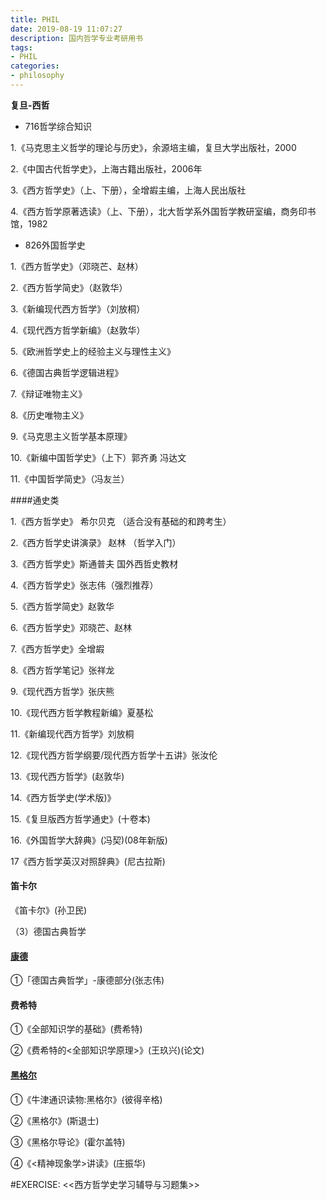 ```yaml
---
title: PHIL
date: 2019-08-19 11:07:27
description: 国内哲学专业考研用书
tags:
- PHIL
categories:
- philosophy
---
```


**复旦-西哲**
+ 716哲学综合知识

1.《马克思主义哲学的理论与历史》，余源培主编，复旦大学出版社，2000

2.《中国古代哲学史》，上海古籍出版社，2006年

3.《西方哲学史》（上、下册），全增嘏主编，上海人民出版社

4.《西方哲学原著选读》（上、下册），北大哲学系外国哲学教研室编，商务印书馆，1982

+ 826外国哲学史
 
1.《西方哲学史》（邓晓芒、赵林）

2.《西方哲学简史》（赵敦华）

3.《新编现代西方哲学》（刘放桐）

4.《现代西方哲学新编》（赵敦华）

5.《欧洲哲学史上的经验主义与理性主义》

6.《德国古典哲学逻辑进程》

7.《辩证唯物主义》

8.《历史唯物主义》

9.《马克思主义哲学基本原理》

10.《新编中国哲学史》（上下）郭齐勇 冯达文

11.《中国哲学简史》（冯友兰）

####通史类

1.《西方哲学史》 希尔贝克 （适合没有基础的和跨考生）

2.《西方哲学史讲演录》 赵林 （哲学入门）

3.《西方哲学史》斯通普夫  国外西哲史教材

4.《西方哲学史》张志伟（强烈推荐）

5.《西方哲学简史》赵敦华 

6.《西方哲学史》邓晓芒、赵林

7.《西方哲学史》全增嘏

8.《西方哲学笔记》张祥龙

9.《现代西方哲学》张庆熊

10.《现代西方哲学教程新编》夏基松

11.《新编现代西方哲学》刘放桐

12.《现代西方哲学纲要/现代西方哲学十五讲》张汝伦

13.《现代西方哲学》(赵敦华)

14.《西方哲学史(学术版)》

15.《复旦版西方哲学通史》(十卷本)

16.《外国哲学大辞典》(冯契)(08年新版)

17《西方哲学英汉对照辞典》(尼古拉斯)

#### 笛卡尔 

《笛卡尔》(孙卫民)

（3）德国古典哲学

#### [康德](https://en.wikipedia.org/wiki/Immanuel_Kant)

①「德国古典哲学」-康德部分(张志伟)

#### 费希特

①《全部知识学的基础》(费希特)

②《费希特的<全部知识学原理>》(王玖兴)(论文)

 
#### [黑格尔](https://en.wikipedia.org/wiki/Georg_Wilhelm_Friedrich_Hegel)
 

①《牛津通识读物:黑格尔》(彼得辛格)

②《黑格尔》(斯退士)

③《黑格尔导论》(霍尔盖特)

④《<精神现象学>讲读》(庄振华)


#EXERCISE:
<<西方哲学史学习辅导与习题集>>


